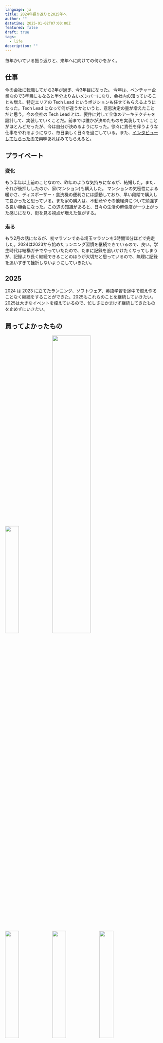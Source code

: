 ```yaml
---
language: ja
title: 2024年振り返りと2025年へ
author: ""
datetime: 2025-01-02T07:00:00Z
featured: false
draft: true
tags:
  - life
description: ""
---
```


毎年かいている振り返りと、来年へに向けての何かをかく。

## 仕事

今の会社に転職してから2年が過ぎ、今3年目になった。
今年は、ベンチャー企業なので3年目にもなると半分より古いメンバーになり、会社内の知っていることも増え、特定エリアの Tech Lead というポジションも任せてもらえるようになった。Tech Lead になって何が違うかというと、意思決定の量が増えたことだと思う。今の会社の Tech Lead とは、要件に対して全体のアーキテクチャを設計して、実装していくことだ。前までは誰かが決めたものを実装していくことがほとんどだったが、今は自分が決めるようになった。徐々に責任を伴うような仕事をやれるようになり、毎日楽しく日々を過ごしている。また、[インタビューしてもらったので](https://www.wantedly.com/companies/company_581738/post_articles/937956)興味あればみてもらえると。

## プライベート

### 変化

もう半年以上前のことなので、昨年のような気持ちになるが、結婚した。また、それが後押ししたのか、家(マンション)も購入した。
マンションの気密性による暖かさ、ディスポーザー・食洗機の便利さには感動しており、早い段階で購入して良かったと思っている。また家の購入は、不動産やその他経済について勉強する良い機会になった。この辺の知識があると、日々の生活の解像度が一つ上がった感じになり、街を見る視点が増えた気がする。

### 走る

もう2月の話になるが、初マラソンである埼玉マラソンを3時間10分ほどで完走した。2024は2023から始めたランニング習慣を継続できているので、良い。学生時代は結構ガチでやっていたたので、たまに記録を追いかけたくなってしまうが、記録より長く継続できることのほうが大切だと思っているので、無理に記録を追いすぎて挫折しないようにしていきたい。

## 2025

2024 は 2023 に立てたランニング、ソフトウェア、英語学習を途中で燃え作ることなく継続をすることができた。2025もこれらのことを継続していきたい。2025は大きなイベントを控えているので、忙しさにかまけず継続してきたものを止めずにいきたい。

## 買ってよかったもの

<img src="/assets/images/contents/2024-2025/img_1.jpeg" width="30%">
<img src="/assets/images/contents/2024-2025/img_2.jpg" width="50%">
<img src="/assets/images/contents/2024-2025/img_3.jpeg" width="30%">
<img src="/assets/images/contents/2024-2025/img_4.jpeg" width="30%">
<img src="/assets/images/contents/2024-2025/img_6.jpeg" width="30%">
<img src="/assets/images/contents/2024-2025/img_7.jpeg" width="30%">
<img src="/assets/images/contents/2024-2025/img_8.jpeg" width="30%">
<img src="/assets/images/contents/2024-2025/img_9.jpeg" width="30%">
<img src="/assets/images/contents/2024-2025/img_10.jpeg" width="30%">
<img src="/assets/images/contents/2024-2025/img_11.jpeg" width="30%">
